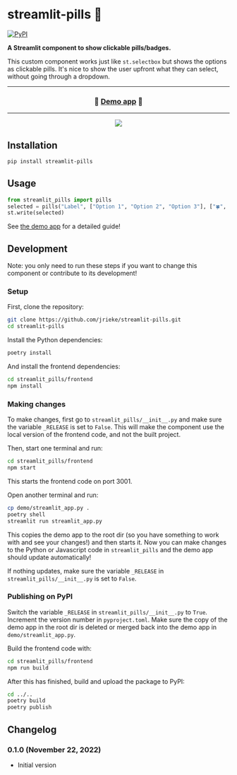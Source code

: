 # streamlit-pills 💊

[![PyPI](https://img.shields.io/pypi/v/streamlit-pills)](https://pypi.org/project/streamlit-pills/)

**A Streamlit component to show clickable pills/badges.**

This custom component works just like `st.selectbox` but shows the options as clickable 
pills. It's nice to show the user upfront what they can select, without going through a 
dropdown.

---

<h3 align="center">
  💊 <a href="https://pills-component.streamlit.app/">Demo app</a> 💊
</h3>

---

<p align="center">
    <a href="https://pills-component.streamlit.app/"><img src="images/demo.png"></a>
</p>


## Installation

```bash
pip install streamlit-pills
```

## Usage

```python
from streamlit_pills import pills
selected = pills("Label", ["Option 1", "Option 2", "Option 3"], ["🍀", "🎈", "🌈"])
st.write(selected)
```

See [the demo app](https://pills-component.streamlit.app/) for a detailed guide!


## Development

Note: you only need to run these steps if you want to change this component or 
contribute to its development!

### Setup

First, clone the repository:

```bash
git clone https://github.com/jrieke/streamlit-pills.git
cd streamlit-pills
```

Install the Python dependencies:

```bash
poetry install
```

And install the frontend dependencies:

```bash
cd streamlit_pills/frontend
npm install
```

### Making changes

To make changes, first go to `streamlit_pills/__init__.py` and make sure the 
variable `_RELEASE` is set to `False`. This will make the component use the local 
version of the frontend code, and not the built project. 

Then, start one terminal and run:

```bash
cd streamlit_pills/frontend
npm start
```

This starts the frontend code on port 3001.

Open another terminal and run:

```bash
cp demo/streamlit_app.py .
poetry shell
streamlit run streamlit_app.py
```

This copies the demo app to the root dir (so you have something to work with and see 
your changes!) and then starts it. Now you can make changes to the Python or Javascript 
code in `streamlit_pills` and the demo app should update automatically!

If nothing updates, make sure the variable `_RELEASE` in `streamlit_pills/__init__.py` is set to `False`. 


### Publishing on PyPI

Switch the variable `_RELEASE` in `streamlit_pills/__init__.py` to `True`. 
Increment the version number in `pyproject.toml`. Make sure the copy of the demo app in 
the root dir is deleted or merged back into the demo app in `demo/streamlit_app.py`.

Build the frontend code with:

```bash
cd streamlit_pills/frontend
npm run build
```

After this has finished, build and upload the package to PyPI:

```bash
cd ../..
poetry build
poetry publish
```

## Changelog

### 0.1.0 (November 22, 2022)
- Initial version
